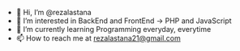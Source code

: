 - 👋 Hi, I’m @rezalastana
- 👀 I’m interested in BackEnd and FrontEnd -> PHP and JavaScript
- 🌱 I’m currently learning Programming everyday, everytime
- 📫 How to reach me at rezalastana21@gmail.com

<!---
rezalastana/rezalastana is a ✨ special ✨ repository because its `README.md` (this file) appears on your GitHub profile.
You can click the Preview link to take a look at your changes.
--->
